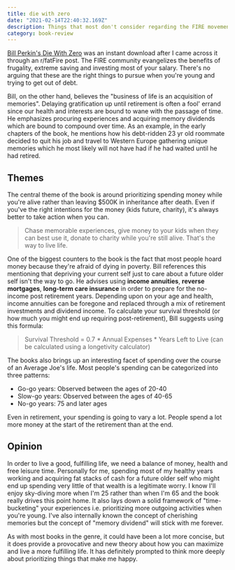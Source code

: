 ```yaml
---
title: die with zero
date: "2021-02-14T22:40:32.169Z"
description: Things that most don't consider regarding the FIRE movement.
category: book-review
---
```


[Bill Perkin's Die With Zero](https://www.goodreads.com/book/show/52950915-die-with-zero) was an instant download after I came across it through an r/fatFire post. The FIRE community evangelizes the benefits of frugality, extreme saving and investing most of your salary. There's no arguing that these are the right things to pursue when you're young and trying to get out of debt. 

Bill, on the other hand, believes the "business of life is an acquisition of memories". Delaying gratification up until retirement is often a fool' errand since our health and interests are bound to wane with the passage of time. He emphasizes procuring experiences and acquiring memory dividends which are bound to compound over time. As an example, in the early chapters of the book, he mentions how his debt-ridden 23 yr old roommate decided to quit his job and travel to Western Europe gathering unique memories which he most likely will not have had if he had waited until he had retired.

## Themes

The central theme of the book is around prioritizing spending money while you're alive rather than leaving $500K in inheritance after death. Even if you've the right intentions for the money (kids future, charity), it's always better to take action when you can.

> Chase memorable experiences, give money to your kids when they can best use it, donate to charity while you're still alive. That's the way to live life.

One of the biggest counters to the book is the fact that most people hoard money because they're afraid of dying in poverty. Bill references this mentioning that depriving your current self just to care about a future older self isn't the way to go. He advises using **income annuities**, **reverse mortgages**, **long-term care insurance** in order to prepare for the no-income post retirement years. Depending upon on your age and health, income annuities can be foregone and replaced through a mix of retirement investments and dividend income. To calculate your survival threshold (or how much you might end up requiring post-retirement), Bill suggests using this formula:

> Survival Threshold = 0.7 * Annual Expenses * Years Left to Live (can be calculated using a longetivity calculator)

The books also brings up an interesting facet of spending over the course of an Average Joe's life. Most people's spending can be categorized into three patterns:

- Go-go years: Observed between the ages of 20-40
- Slow-go years: Observed between the ages of 40-65
- No-go years: 75 and later ages

Even in retirement, your spending is going to vary a lot. People spend a lot more money at the start of the retirement than at the end.

## Opinion 

In order to live a good, fulfilling life, we need a balance of money, health and free leisure time. Personally for me, spending most of my healthy years working and acquiring fat stacks of cash for a future older self who might end up spending very little of that wealth is a legitimate worry. I know I'll enjoy sky-diving more when I'm 25 rather than when I'm 65 and the book really drives this point home. It also lays down a solid framework of "time-bucketing" your experiences i.e. prioritizing more outgoing activities when you're young. I've also internally known the concept of cherishing memories but the concept of "memory dividend" will stick with me forever. 

As with most books in the genre, it could have been a lot more concise, but it does provide a provocative and new theory about how you can maximize and live a more fulfilling life. It has definitely prompted to think more deeply about prioritizing things that make me happy.

